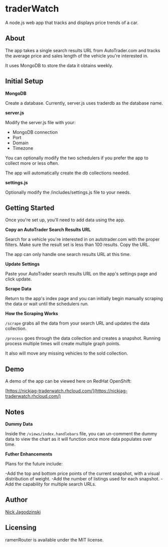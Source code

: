 # traderWatch
A node.js web app that tracks and displays price trends of a car.

## About
The app takes a single search results URL from AutoTrader.com and tracks the average price and sales length of the vehicle you're interested in. 

It uses MongoDB to store the data it obtains weekly. 

## Initial Setup

**MongoDB**

Create a database. Currently, server.js uses traderdb as the database name.

**server.js**

Modify the server.js file with your:

- MongoDB connection
- Port
- Domain
- Timezone

You can optionally modify the two schedulers if you prefer the app to collect more or less often.

The app will automatically create the db collections needed.

**settings.js**

Optionally modify the /includes/settings.js file to your needs.

## Getting Started

Once you're set up, you'll need to add data using the app.

**Copy an AutoTrader Search Results URL**

Search for a vehicle you're interested in on autotrader.com with the proper filters. Make sure the result set is less than 100 results. Copy the URL.

The app can only handle one search results URL at this time.

**Update Settings**

Paste your AutoTrader search results URL on the app's settings page and click update.

**Scrape Data**

Return to the app's index page and you can initially begin manually scraping the data or wait until the schedulers run.

**How the Scraping Works**

```/scrape``` grabs all the data from your search URL and updates the data collection.

```/process``` goes through the data collection and creates a snapshot. Running process multiple times will create multiple graph points.

It also will move any missing vehicles to the sold collection.

## Demo

A demo of the app can be viewed here on RedHat OpenShift: 

[https://nickjag-traderwatch.rhcloud.com/](https://nickjag-traderwatch.rhcloud.com/)

## Notes

**Dummy Data**

Inside the ```/views/index.handlebars``` file, you can un-comment the dummy data to view the chart as it will function once more data populates over time.

**Futher Enhancements**

Plans for the future include: 

-Add the top and bottom price points of the current snapshot, with a visual distribution of weight.
-Add the number of listings used for each snapshot.
-Add the capability for multiple search URLs.

## Author

[Nick Jagodzinski](http://nickjag.com)

## Licensing
ramenRouter is available under the MIT license.
